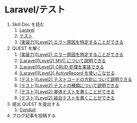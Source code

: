 # Laravel/テスト

1. Skill Doc を読む
   1. [Laravel](/skilldoc/technologies/LARAVEL.md)
   2. [テスト](/skilldoc/technologies/TEST.md)
   3. [[実装力][Level2] エラー原因を特定することができる](/skilldoc/technical_skills/coding_skills/ERROR.md)
2. QUEST を解く
   1. [[実装力][Level2] エラー原因を特定することができる](/quest/technical_skills/coding_skills/ERROR.md)
   2. [[Laravel][Level2] MVC について説明できる](/quest/technologies/laravel/MVC.md)
   3. [[Laravel][Level2] CRUD 処理を実装できる](/quest/technologies/laravel/CRUD.md)
   4. [[Laravel][Level2] ActiveRecord を使いこなせる](/quest/technologies/laravel/ACTIVERECORD.md)
   5. [[テスト][Level2] テストコードの方針について説明できる](/quest/technologies/test/TEST_POLICY.md)
   6. [[テスト][Level2] テストの種類について説明できる](/quest/technologies/test/TEST_TYPE.md)
   7. [[テスト][Level2] 単体テストを書くことができる](/quest/technologies/test/UNIT_TEST.md)
   8. [[テスト][Level2] 結合テストを書くことができる](/quest/technologies/test/INTEGRATION_TEST.md)
3. 提出 QUEST を提出する
   1. [Conduit](/quest/technologies/laravel/CONDUIT.md)
4. ブログ記事を投稿する
